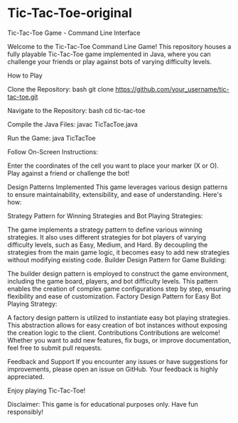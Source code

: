﻿# Tic-Tac-Toe-original
Tic-Tac-Toe Game - Command Line Interface

Welcome to the Tic-Tac-Toe Command Line Game! 
This repository houses a fully playable Tic-Tac-Toe game implemented in Java, where you can challenge your friends or play against bots of varying difficulty levels.

How to Play

Clone the Repository:
bash
git clone https://github.com/your_username/tic-tac-toe.git

Navigate to the Repository:
bash
cd tic-tac-toe

Compile the Java Files:
javac TicTacToe.java

Run the Game:
java TicTacToe

Follow On-Screen Instructions:

Enter the coordinates of the cell you want to place your marker (X or O).
Play against a friend or challenge the bot!

Design Patterns Implemented
This game leverages various design patterns to ensure maintainability, extensibility, and ease of understanding. Here's how:

Strategy Pattern for Winning Strategies and Bot Playing Strategies:

The game implements a strategy pattern to define various winning strategies.
It also uses different strategies for bot players of varying difficulty levels, such as Easy, Medium, and Hard.
By decoupling the strategies from the main game logic, it becomes easy to add new strategies without modifying existing code.
Builder Design Pattern for Game Building:

The builder design pattern is employed to construct the game environment, including the game board, players, and bot difficulty levels.
This pattern enables the creation of complex game configurations step by step, ensuring flexibility and ease of customization.
Factory Design Pattern for Easy Bot Playing Strategy:

A factory design pattern is utilized to instantiate easy bot playing strategies.
This abstraction allows for easy creation of bot instances without exposing the creation logic to the client.
Contributions
Contributions are welcome! Whether you want to add new features, fix bugs, or improve documentation, feel free to submit pull requests.

Feedback and Support
If you encounter any issues or have suggestions for improvements, please open an issue on GitHub. Your feedback is highly appreciated.

Enjoy playing Tic-Tac-Toe!

Disclaimer: This game is for educational purposes only. Have fun responsibly!







